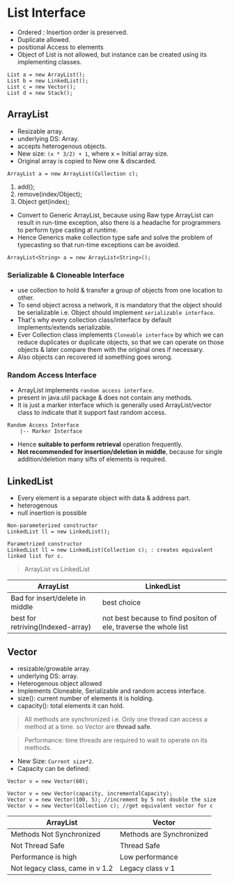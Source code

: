 # List Interface
- Ordered : Insertion order is preserved.
- Duplicate allowed.
- positional Access to elements 
- Object of List is not allowed, but instance can be created using its implementing classes.
```
List a = new ArrayList();
List b = new LinkedList();
List c = new Vector();
List d = new Stack();
```

## ArrayList
- Resizable array.
- underlying DS: Array.
- accepts heterogenous objects.
- New size: ```(x * 3/2) + 1```, where x = Initial array size.
- Original array is copied to New one & discarded.
```
ArrayList a = new ArrayList(Collection c);
```
1. add();
2. remove(index/Object);
3. Object get(index);
- Convert to Generic ArrayList, because using Raw type ArrayList can result in run-time exception, also there is a headache for programmers to perform type casting at runtime.
- Hence Generics make collection type safe and solve the problem of typecasting so that run-time exceptions can be avoided.
```
ArrayList<String> a = new ArrayList<String>();
```

### Serializable & Cloneable Interface
- use collection to hold & transfer a group of objects from one location to other.
- To send object across a network, it is mandatory that the object should be serializable i.e. Object should implement ```serializable interface```.
- That's why every collection class/interface by default implements/extends serializable.
- Ever Collection class implements ```Cloneable interface``` by which we can reduce duplicates or duplicate objects, so that we can operate on those objects & later compare them with the original ones if necessary.
- Also objects can recovered id something goes wrong.


### Random Access Interface
- ArrayList implements ```random access interface```.
- present in java.util package & does not contain any methods.
- It is just a marker interface which is generally used ArrayList/vector class to indicate that it support fast random access.
```
Random Access Interface
	|-- Marker Interface
```
- Hence **suitable to perform retrieval** operation frequently.
- **Not recommended for insertion/deletion in middle**, because for single addition/deletion many sifts of elements is required.

## LinkedList
- Every element is a separate object with data & address part.
- heterogenous
- null insertion is possible
```
Non-parameterized constructor
LinkedList ll = new LinkedList();

Parametrized constructor
LinkedList ll = new LinkedList(Collection c); : creates equivalent linked list for c.
```

> ArrayList vs LinkedList

| ArrayList | LinkedList |
|----|----|
|Bad for insert/delete in middle|best choice|
|best for retriving(Indexed-array)|not best because to find  positon of ele, traverse the whole list|

## Vector
- resizable/growable array.
- underlying DS: array.
- Heterogenous object allowed
- Implements Cloneable, Serializable and random access interface.
- size(): current number of elements it is holding.
- capacity(): total elements it can hold.
> All methods are synchronized i.e. Only one thread can access a method at a time. so Vector are **thread safe**.

> Performance: time threads are required to wait to operate on its methods.

- New Size: ```Current size*2```.
- Capacity can be defined:
```
Vector v = new Vector(60);

Vector v = new Vector(capacity, incrementalCapacity);
Vector v = new Vector(100, 5); //increment by 5 not double the size
Vector v = new Vector(Collection c); //get equivalent vector for c
```

|ArrayList|Vector|
|----|---|
|Methods Not Synchronized| Methods are Synchronized |
|Not Thread Safe|Thread Safe|
|Performance is high|Low performance|
|Not legacy class, came in v 1.2|Legacy class v 1|
